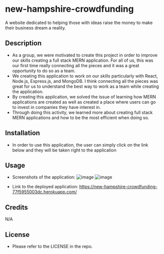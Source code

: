 # new-hampshire-crowdfunding
A website dedicated to helping those with ideas raise the money to make their business dream a reality.

## Description

- As a group, we were motivated to create this project in order to improve our skills creating a full stack MERN application. For all of us, this was our first time really connecting all the pieces and it was a great opportunity to do so as a team.
- We creating this application to work on our skills particularly with React, Node.js, Express.js, and MongoDB. I think connecting all the pieces was great for us to understand the best way to work as a team while creating the application.
- By creating this application, we solved the issue of learning how MERN applications are created as well as created a place where users can go to invest in companies they have interest in.
- Through doing this activity, we learned more about creating full stack MERN applications and how to be the most efficient when doing so.
  
## Installation

- In order to use this application, the user can simply click on the link below and they will be taken right to the application

## Usage

- Screenshots of the application:
![image](https://github.com/mleblanc94/new-hampshire-crowdfunding/assets/60248680/d80bd7a4-b409-49a3-a620-1264921513e0)
![image](https://github.com/mleblanc94/new-hampshire-crowdfunding/assets/60248680/a8158cd3-15c3-46e7-9dc7-830c67e62a2f)

- Link to the deployed application:
https://new-hampshire-crowdfunding-77f5955003dc.herokuapp.com/

## Credits

N/A

## License

- Please refer to the LICENSE in the repo.
